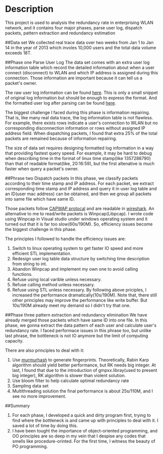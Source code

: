 Description
====
This project is used to analysis the redundancy rate in enterprising WLAN network, and it contains four major phases, parse user log, dispatch packets, pattern extraction and redundancy estimation

##Data set
We collected real trace data over two weeks from Jan 1 to Jan 14 in the year of 2013 which involes 10,000 users and the total data volume exceeds 18T.

##Phase one Parse User Log
The data set comes with an extra user log information table which record the detailed information about when a user connect (disconnect) to WLAN and which IP address is assigned during this connection. Those information are important because it can tell us a packet's owner. 

The raw user log information can be found [here](https://www.dropbox.com/s/wlg4rmj7nvuttgv/RADIUS%20Accounting%20table.csv). This is only a small snippet of original log information but should be enough to express the format.
And the formatted user log after parsing can be found [here](https://github.com/sangszhou/RedundancyElimination/blob/master/ParseCSVTest/IPInfo.txt).

The biggest challenge I faced during this phase is information repairing. That is, like many real data trace, the log information table is not flawless. For example, there exists rows indicate a user's connection to WLAN but no corresponding disconnection information or rows without assigned IP address field. When dispatching packets, I found that extra 25% of the total packets are remained because of information repairing.

The size of data set requires designing formatted log information in a way that providing fastest query speed. For example, it may be hard to debug when describing time in the format of linux time stamp(like 1357288790) than that of readable format(like, 20:16:59), but the first altenative is much faster when query a packet's owner.

##Phrase two Dispatch packets
In this phase, we classify packets according to their time stamp and IP address. For each packet, we extract corresponding time stamp and IP address and query it in user log table and an ID(user mac address) can be obtained, and then we group all packets into same file which have same ID.

Those packets follow [CAPWAP protocal](http://en.wikipedia.org/wiki/CAPWAP) and are readable in [wireshark](http://www.wireshark.org/). An alternative to me to read/write packets is Winpcap(Libpcap). I wrote code using Winpcap in Visual studio under windows operating system and it turned out that it is far too slow(60s/190M). So, efficiency issues become the biggest challenge in this phase.

The principles I followed to handle the efficiency issues are:
1. Switch to linux operating system to get faster IO speed and more efficient STL implementation. 
2. Redesign user log table data structure by switching time description from string to int.
3. Abandon Winpcap and implement my own one to avoid calling functions.
4. Refuse using local varible unless necessary.
5. Refuse calling method unless necessary.
6. Refuse using STL unless necessary.
By following above priciples, I increased the performance dramatically(10s/190M). Note that, there still other principles may improve the performance like write buffer. But 10s/190M already meet my demand so I didn't try that one.

##Phase three pattern extraction and redundancy elimination
We have already merged those packets which have same ID into one file. In this phase, we gonna extract the data pattern of each user and calculate user's redundancy rate.
I faced performace issues in this phrase too, but unlike last phrase, the bottleneck is not IO anymore but the limit of computing capacity.

There are also principles to deal with it:
1. Use [murmurhash](http://en.wikipedia.org/wiki/MurmurHash) to generate fingerprints. Theoretically, Rabin Karp algorithm should yield better performance, but RK needs big integer. At last, I found that due to the introduction of gmpxx.libray(used to present big integer), RK algorithm is slower than violent solution. 
2. Use bloom filter to help calculate optimal redundancy rate
3. Sampling data set 
4. Multithreading solution
the final performance is about 25s/110M, and I see no more improvement.

##Summary
1. For each phase, I developed a quick and dirty program first, trying to find where the bottleneck is and came up with principles to deal with it. I saved a lot of time by doing this.
2. I have been tought the importance of object-oriented programming, and OO principles are so deep in my vein that I despise any codes that smells like procedure-orinted. For the first time, I witness the beauty of PO programming. 

